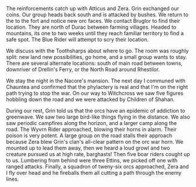 The reinforcements catch up with Atticus and Zera. Grin exchanged our coins. Our group heads back south and is attacked by bushes. We return to the to the fort and notice new orc faces. We contact Bruglor to find their location. They are north of Durac between farming villages. Headed to mountains, its one to two weeks until they reach familiar territory to find a safe spot. The Blue Rider will attempt to scry their location.

We discuss with the Toothsharps about where to go. The room was roughly split: new land new possibilities, go home, and a small group wants to stay. There are several alternate locations: south of main road between towns, downriver of Drellin's Ferry, or the North Road around Rhestilor.

We stay the night in the Nacore's mansion. The next day I communed with Chauntea and confirmed that the phylactery is real and that I'm on the right path trying to stop the war. On our way to Witchcross we saw five figures hobbling down the road and we were attacked by Children of Shahan.

During our rest, Grin told us that the orcs have an epidemic of addiction to greenwave. We saw two large bird-like things flying in the distance. We also saw periodic campfires along the horizon, and a larger camp along the road. The Wyvrn Rider approached, blowing their horns in alarm. Their poison is very potent. A large group on the road stalls their approach because Zera blew Grin's clan's all-clear pattern on the orc war horn. We mounted up to lead them away, then we heard a loud growl and two creature pursued us at high rate, barghasts! Then five boar riders cought up to us. Lumbering from behind were three Ettins, we picked off one with ranged attacks. Finally, a squadron of tweny-six orcs approached, Zera and I fly over head and he fireballs them all cutting a path through the enemy lines. 
